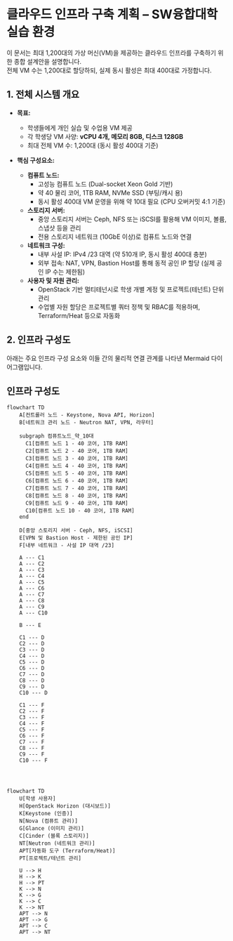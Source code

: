 # 클라우드 인프라 구축 계획 – SW융합대학 실습 환경

이 문서는 최대 1,200대의 가상 머신(VM)을 제공하는 클라우드 인프라를 구축하기 위한 종합 설계안을 설명합니다.  
전체 VM 수는 1,200대로 할당하되, 실제 동시 활성은 최대 400대로 가정합니다.

## 1. 전체 시스템 개요

- **목표:**  
  - 학생들에게 개인 실습 및 수업용 VM 제공  
  - 각 학생당 VM 사양: **vCPU 4개, 메모리 8GB, 디스크 128GB**  
  - 최대 전체 VM 수: 1,200대 (동시 활성 400대 기준)

- **핵심 구성요소:**  
  - **컴퓨트 노드:**  
    - 고성능 컴퓨트 노드 (Dual-socket Xeon Gold 기반)  
    - 약 40 물리 코어, 1TB RAM, NVMe SSD (부팅/캐시 용)  
    - 동시 활성 400대 VM 운영을 위해 약 10대 필요 (CPU 오버커밋 4:1 기준)
  - **스토리지 서버:**  
    - 중앙 스토리지 서버는 Ceph, NFS 또는 iSCSI를 활용해 VM 이미지, 볼륨, 스냅샷 등을 관리  
    - 전용 스토리지 네트워크 (10GbE 이상)로 컴퓨트 노드와 연결
  - **네트워크 구성:**  
    - 내부 사설 IP: IPv4 /23 대역 (약 510개 IP, 동시 활성 400대 충분)  
    - 외부 접속: NAT, VPN, Bastion Host를 통해 동적 공인 IP 할당 (실제 공인 IP 수는 제한됨)
  - **사용자 및 자원 관리:**  
    - OpenStack 기반 멀티테넌시로 학생 개별 계정 및 프로젝트(테넌트) 단위 관리  
    - 수업별 자원 할당은 프로젝트별 쿼터 정책 및 RBAC를 적용하며, Terraform/Heat 등으로 자동화

## 2. 인프라 구성도

아래는 주요 인프라 구성 요소와 이들 간의 물리적 연결 관계를 나타낸 Mermaid 다이어그램입니다.

## 인프라 구성도

```mermaid
flowchart TD
    A[컨트롤러 노드 - Keystone, Nova API, Horizon]
    B[네트워크 관리 노드 - Neutron NAT, VPN, 라우터]
    
    subgraph 컴퓨트노드_약_10대
      C1[컴퓨트 노드 1 - 40 코어, 1TB RAM]
      C2[컴퓨트 노드 2 - 40 코어, 1TB RAM]
      C3[컴퓨트 노드 3 - 40 코어, 1TB RAM]
      C4[컴퓨트 노드 4 - 40 코어, 1TB RAM]
      C5[컴퓨트 노드 5 - 40 코어, 1TB RAM]
      C6[컴퓨트 노드 6 - 40 코어, 1TB RAM]
      C7[컴퓨트 노드 7 - 40 코어, 1TB RAM]
      C8[컴퓨트 노드 8 - 40 코어, 1TB RAM]
      C9[컴퓨트 노드 9 - 40 코어, 1TB RAM]
      C10[컴퓨트 노드 10 - 40 코어, 1TB RAM]
    end

    D[중앙 스토리지 서버 - Ceph, NFS, iSCSI]
    E[VPN 및 Bastion Host - 제한된 공인 IP]
    F[내부 네트워크 - 사설 IP 대역 /23]
    
    A --- C1
    A --- C2
    A --- C3
    A --- C4
    A --- C5
    A --- C6
    A --- C7
    A --- C8
    A --- C9
    A --- C10

    B --- E
    
    C1 --- D
    C2 --- D
    C3 --- D
    C4 --- D
    C5 --- D
    C6 --- D
    C7 --- D
    C8 --- D
    C9 --- D
    C10 --- D

    C1 --- F
    C2 --- F
    C3 --- F
    C4 --- F
    C5 --- F
    C6 --- F
    C7 --- F
    C8 --- F
    C9 --- F
    C10 --- F




flowchart TD
    U[학생 사용자]
    H[OpenStack Horizon (대시보드)]
    K[Keystone (인증)]
    N[Nova (컴퓨트 관리)]
    G[Glance (이미지 관리)]
    C[Cinder (블록 스토리지)]
    NT[Neutron (네트워크 관리)]
    APT[자동화 도구 (Terraform/Heat)]
    PT[프로젝트/테넌트 관리]
    
    U --> H
    H --> K
    H --> PT
    K --> N
    K --> G
    K --> C
    K --> NT
    APT --> N
    APT --> G
    APT --> C
    APT --> NT
